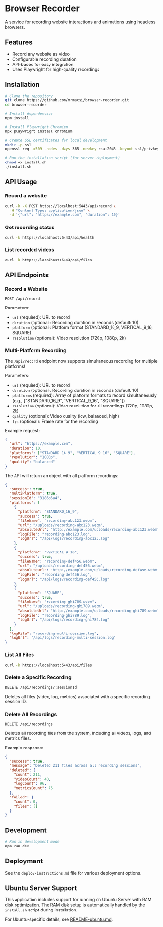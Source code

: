 # Browser Recorder

A service for recording website interactions and animations using headless browsers.

## Features

- Record any website as video
- Configurable recording duration
- API-based for easy integration
- Uses Playwright for high-quality recordings

## Installation

```bash
# Clone the repository
git clone https://github.com/mrmacsi/browser-recorder.git
cd browser-recorder

# Install dependencies
npm install

# Install Playwright Chromium
npx playwright install chromium

# Create SSL certificates for local development
mkdir -p ssl
openssl req -x509 -nodes -days 365 -newkey rsa:2048 -keyout ssl/privkey.pem -out ssl/cert.pem -subj "/CN=localhost" -addext "subjectAltName = IP:127.0.0.1"

# Run the installation script (for server deployment)
chmod +x install.sh
./install.sh
```

## API Usage

### Record a website

```bash
curl -k -X POST https://localhost:5443/api/record \
  -H "Content-Type: application/json" \
  -d '{"url": "https://example.com", "duration": 10}'
```

### Get recording status

```bash
curl -k https://localhost:5443/api/health
```

### List recorded videos

```bash
curl -k https://localhost:5443/api/files
```

## API Endpoints

### Record a Website
`POST /api/record`

Parameters:
- `url` (required): URL to record
- `duration` (optional): Recording duration in seconds (default: 10)
- `platform` (optional): Platform format (STANDARD_16_9, VERTICAL_9_16, SQUARE)
- `resolution` (optional): Video resolution (720p, 1080p, 2k)

### Multi-Platform Recording
The `/api/record` endpoint now supports simultaneous recording for multiple platforms!

Parameters:
- `url` (required): URL to record
- `duration` (optional): Recording duration in seconds (default: 10)
- `platforms` (required): Array of platform formats to record simultaneously (e.g., ["STANDARD_16_9", "VERTICAL_9_16", "SQUARE"])
- `resolution` (optional): Video resolution for all recordings (720p, 1080p, 2k)
- `quality` (optional): Video quality (low, balanced, high)
- `fps` (optional): Frame rate for the recording

Example request:
```json
{
  "url": "https://example.com",
  "duration": 10,
  "platforms": ["STANDARD_16_9", "VERTICAL_9_16", "SQUARE"],
  "resolution": "1080p",
  "quality": "balanced"
}
```

The API will return an object with all platform recordings:
```json
{
  "success": true,
  "multiPlatform": true,
  "sessionId": "3186b6a4",
  "platforms": [
    {
      "platform": "STANDARD_16_9",
      "success": true,
      "fileName": "recording-abc123.webm",
      "url": "/uploads/recording-abc123.webm",
      "absoluteUrl": "http://example.com/uploads/recording-abc123.webm",
      "logFile": "recording-abc123.log",
      "logUrl": "/api/logs/recording-abc123.log"
    },
    {
      "platform": "VERTICAL_9_16",
      "success": true,
      "fileName": "recording-def456.webm",
      "url": "/uploads/recording-def456.webm",
      "absoluteUrl": "http://example.com/uploads/recording-def456.webm",
      "logFile": "recording-def456.log",
      "logUrl": "/api/logs/recording-def456.log"
    },
    {
      "platform": "SQUARE",
      "success": true,
      "fileName": "recording-ghi789.webm",
      "url": "/uploads/recording-ghi789.webm",
      "absoluteUrl": "http://example.com/uploads/recording-ghi789.webm",
      "logFile": "recording-ghi789.log",
      "logUrl": "/api/logs/recording-ghi789.log"
    }
  ],
  "logFile": "recording-multi-session.log",
  "logUrl": "/api/logs/recording-multi-session.log"
}
```

### List All Files

```bash
curl -k https://localhost:5443/api/files
```

### Delete a Specific Recording
`DELETE /api/recordings/:sessionId`

Deletes all files (video, log, metrics) associated with a specific recording session ID.

### Delete All Recordings
`DELETE /api/recordings`

Deletes all recording files from the system, including all videos, logs, and metrics files.

Example response:
```json
{
  "success": true,
  "message": "Deleted 211 files across all recording sessions",
  "deleted": {
    "count": 211,
    "videoCount": 40,
    "logCount": 96,
    "metricsCount": 75
  },
  "failed": {
    "count": 0,
    "files": []
  }
}
```

## Development

```bash
# Run in development mode
npm run dev
```

## Deployment

See the `deploy-instructions.md` file for various deployment options.

## Ubuntu Server Support

This application includes support for running on Ubuntu Server with RAM disk optimization. The RAM disk setup is automatically handled by the `install.sh` script during installation.

For Ubuntu-specific details, see [README-ubuntu.md](README-ubuntu.md).

